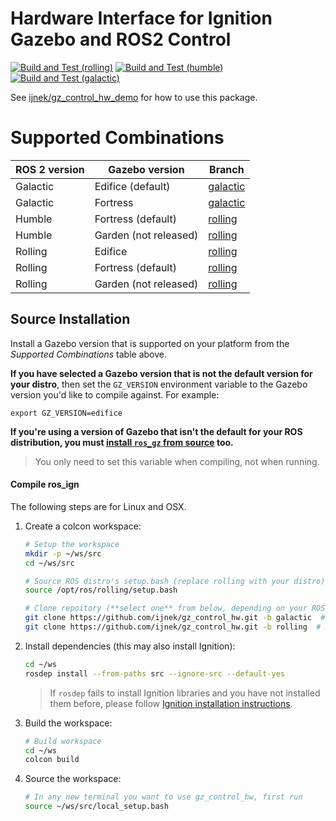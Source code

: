 # Hardware Interface for Ignition Gazebo and ROS2 Control

[![Build and Test (rolling)](../../actions/workflows/build_and_test_rolling.yaml/badge.svg?branch=rolling)](../../actions/workflows/build_and_test_rolling.yaml?query=branch:rolling)
[![Build and Test (humble)](../../actions/workflows/build_and_test_humble.yaml/badge.svg?branch=rolling)](../../actions/workflows/build_and_test_humble.yaml?query=branch:rolling)
[![Build and Test (galactic)](../../actions/workflows/build_and_test_galactic.yaml/badge.svg?branch=galactic)](../../actions/workflows/build_and_test_galactic.yaml?query=branch:galactic)

See [ijnek/gz_control_hw_demo](https://github.com/ijnek/gz_control_hw_demo) for how to use this package.

# Supported Combinations

ROS 2 version | Gazebo version | Branch
-- | -- | --
Galactic | Edifice (default) | [galactic](https://github.com/ijnek/gz_control_hw/tree/galactic)
Galactic | Fortress | [galactic](https://github.com/ijnek/gz_control_hw/tree/galactic)
Humble | Fortress (default) | [rolling](https://github.com/ijnek/gz_control_hw/tree/rolling)
Humble | Garden (not released) | [rolling](https://github.com/ijnek/gz_control_hw/tree/rolling)
Rolling | Edifice | [rolling](https://github.com/ijnek/gz_control_hw/tree/rolling)
Rolling | Fortress (default) | [rolling](https://github.com/ijnek/gz_control_hw/tree/rolling)
Rolling | Garden (not released) | [rolling](https://github.com/ijnek/gz_control_hw/tree/rolling)

## Source Installation

Install a Gazebo version that is supported on your platform from the *Supported Combinations* table above.

**If you have selected a Gazebo version that is not the default version for your distro**, then set the `GZ_VERSION` environment variable to the Gazebo version you'd like to compile against. For example:

    export GZ_VERSION=edifice

**If you're using a version of Gazebo that isn't the default for your ROS distribution, you must [install ``ros_gz`` from source](https://github.com/gazebosim/ros_gz/tree/galactic) too.**

> You only need to set this variable when compiling, not when running.

#### Compile ros_ign

The following steps are for Linux and OSX.

1. Create a colcon workspace:

    ```sh
    # Setup the workspace
    mkdir -p ~/ws/src
    cd ~/ws/src

    # Source ROS distro's setup.bash (replace rolling with your distro)
    source /opt/ros/rolling/setup.bash

    # Clone repoitory (**select one** from below, depending on your ROS 2 distro)
    git clone https://github.com/ijnek/gz_control_hw.git -b galactic  # Galactic
    git clone https://github.com/ijnek/gz_control_hw.git -b rolling  # Humble, Rolling
    ```

1. Install dependencies (this may also install Ignition):

    ```sh
    cd ~/ws
    rosdep install --from-paths src --ignore-src --default-yes
    ```

    > If `rosdep` fails to install Ignition libraries and you have not installed them before, please follow [Ignition installation instructions](https://ignitionrobotics.org/docs/latest/install).

1. Build the workspace:

    ```sh
    # Build workspace
    cd ~/ws
    colcon build
    ```

1. Source the workspace:

    ```sh
    # In any new terminal you want to use gz_control_hw, first run
    source ~/ws/src/local_setup.bash
    ```
